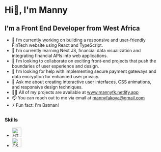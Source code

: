 # Hi👋, I'm Manny
## I'm a Front End Developer from West Africa



- 🔭 I’m currently working on building a responsive and user-friendly FinTech website using React and TypeScript.
- 🌱 I’m currently learning Next JS, financial data visualization and integrating financial APIs into web applications.
- 👯 I’m looking to collaborate on exciting front-end projects that push the boundaries of user experience and design.
- 🤔 I’m looking for help with implementing secure payment gateways and data encryption for enhanced user privacy.
- 💬 Ask me about creating interactive user interfaces, CSS animations, and responsive design techniques.
- 👨‍💻 All of my projects are available at www.mannyfk.netlify.app
- 📫 You can reach out to me via email at mannyfakoya@gmail.com
- ⚡ Fun fact: I'm Batman!

### Skills

- <img src="![html5-colored](https://github.com/Fkmanny/Fkmanny/assets/111753024/09cc96b6-9d97-4438-9308-a365c3df892f)" alt="HTML5" width="30"/>
- <img href="[https://www.w3.org/TR/CSS/#css](https://www.w3.org/TR/CSS/#css)" alt="CSS3" width="30"/>


